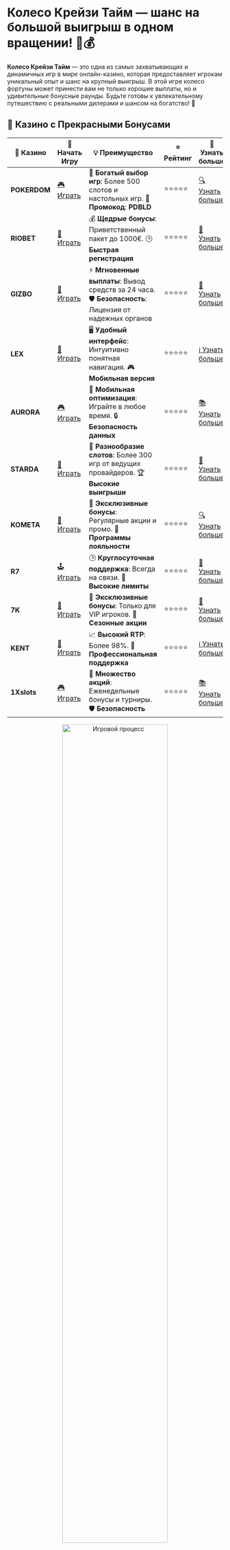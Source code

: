 # Колесо Крейзи Тайм — шанс на большой выигрыш в одном вращении! 🎡💰

**Колесо Крейзи Тайм** — это одна из самых захватывающих и динамичных игр в мире онлайн-казино, которая предоставляет игрокам уникальный опыт и шанс на крупный выигрыш. В этой игре колесо фортуны может принести вам не только хорошие выплаты, но и удивительные бонусные раунды. Будьте готовы к увлекательному путешествию с реальными дилерами и шансом на богатство! 🎉

## 🌟 Казино с Прекрасными Бонусами

| 🎲 **Казино** | 🔗 **Начать Игру** | 💡 **Преимущество** | ⭐ **Рейтинг** | 🔗 **Узнать больше** |
|--------------|---------------------|---------------------|----------------|----------------------|
| **POKERDOM**  | [🎮 Играть](https://brandplay.link/4k77v2yx) | 🎉 **Богатый выбор игр**: Более 500 слотов и настольных игр. 🎁 **Промокод**: **PDBLD** | ⭐⭐⭐⭐⭐ | [🔍 Узнать больше](https://brandplay.link/4k77v2yx) |
| **RIOBET**    | [🎰 Играть](https://brandplay.link/7xBLTPyj) | 💰 **Щедрые бонусы**: Приветственный пакет до 1000€. 🕒 **Быстрая регистрация** | ⭐⭐⭐⭐⭐ | [📖 Узнать больше](https://brandplay.link/7xBLTPyj) |
| **GIZBO**     | [🎲 Играть](https://brandplay.link/bprXw4YV) | ⚡ **Мгновенные выплаты**: Вывод средств за 24 часа. 🛡️ **Безопасность**: Лицензия от надежных органов | ⭐⭐⭐⭐⭐ | [📝 Узнать больше](https://brandplay.link/bprXw4YV) |
| **LEX**       | [🤑 Играть](https://brandplay.link/zW4hdDFV) | 🖥️ **Удобный интерфейс**: Интуитивно понятная навигация. 🎮 **Мобильная версия** | ⭐⭐⭐⭐⭐ | [ℹ️ Узнать больше](https://brandplay.link/zW4hdDFV) |
| **AURORA**    | [🎮 Играть](https://10trafic-stat2.com/click/668546556bcc6313411604bd/6766/13032/subaccount) | 📱 **Мобильная оптимизация**: Играйте в любое время. 🔒 **Безопасность данных** | ⭐⭐⭐⭐⭐ | [📚 Узнать больше](https://10trafic-stat2.com/click/668546556bcc6313411604bd/6766/13032/subaccount) |
| **STARDА**    | [🎯 Играть](https://brandplay.link/fB7xwRFL) | 🎰 **Разнообразие слотов**: Более 300 игр от ведущих провайдеров. 🏆 **Высокие выигрыши** | ⭐⭐⭐⭐⭐ | [🔎 Узнать больше](https://brandplay.link/fB7xwRFL) |
| **KOMETA**    | [🎰 Играть](https://brandplay.link/8ZymQJV8) | 🎁 **Эксклюзивные бонусы**: Регулярные акции и промо. 🔄 **Программы лояльности** | ⭐⭐⭐⭐⭐ | [🔍 Узнать больше](https://brandplay.link/8ZymQJV8) |
| **R7**        | [🕹️ Играть](https://brandplay.link/bMd3Yjsw) | 🕒 **Круглосуточная поддержка**: Всегда на связи. 💸 **Высокие лимиты** | ⭐⭐⭐⭐⭐ | [📖 Узнать больше](https://brandplay.link/bMd3Yjsw) |
| **7K**        | [🎲 Играть](https://brandplay.link/BvQyFShp) | 🌟 **Эксклюзивные бонусы**: Только для VIP игроков. 🎉 **Сезонные акции** | ⭐⭐⭐⭐⭐ | [📝 Узнать больше](https://brandplay.link/BvQyFShp) |
| **KENT**      | [🤑 Играть](https://brandplay.link/Fv2WP3js) | 📈 **Высокий RTP**: Более 98%. 💼 **Профессиональная поддержка** | ⭐⭐⭐⭐⭐ | [ℹ️ Узнать больше](https://brandplay.link/Fv2WP3js) |
| **1Xslots**   | [🎮 Играть](https://brandplay.link/hSB1khtr) | 🎉 **Множество акций**: Еженедельные бонусы и турниры. 🛡️ **Безопасность** | ⭐⭐⭐⭐⭐ | [📚 Узнать больше](https://brandplay.link/hSB1khtr) |

<div align="center"> <img src="https://i.pinimg.com/originals/1d/b3/25/1db325483acbe642c6d4e6fdd73a4988.gif" alt="Игровой процесс" width="70%"> </div>
---

## 🚀 Быстрые Выигрыши и Поддержка

| 🎲 **Казино** | 🔗 **Начать Игру** | 💡 **Преимущество** | ⭐ **Рейтинг** | 🔗 **Узнать больше** |
|--------------|---------------------|---------------------|----------------|----------------------|
| **GAMA**      | [🎯 Играть](https://brandplay.link/j6NMKsDz) | 🔍 **Интуитивный интерфейс**: Легкость использования. 🏅 **Престижные турниры** | ⭐⭐⭐⭐☆ | [🔎 Узнать больше](https://brandplay.link/j6NMKsDz) |
| **ONION**     | [🎰 Играть](https://brandplay.link/zBGRVpQ9) | 🤑 **Низкие ставки**: Идеально для начинающих. 🔄 **Быстрые выводы** | ⭐⭐⭐⭐☆ | [🔍 Узнать больше](https://brandplay.link/zBGRVpQ9) |
| **ЧЕМПИОН**   | [🕹️ Играть](https://temon-gter.cfd/go/lRq?p80412p304504pcc44t17455) | 🏅 **Лояльная программа**: Награды за активность. 🎁 **Ежемесячные бонусы** | ⭐⭐⭐⭐☆ | [📖 Узнать больше](https://temon-gter.cfd/go/lRq?p80412p304504pcc44t17455) |
| **VAVADA**    | [🎲 Играть](https://vavadapartner.pro/?promo=ea5c9275-6854-4505-94fc-95ab18221945-linkb2) | 🚀 **Быстрая регистрация**: Начните играть мгновенно. 🔐 **Безопасные транзакции** | ⭐⭐⭐⭐☆ | [📝 Узнать больше](https://vavadapartner.pro/?promo=ea5c9275-6854-4505-94fc-95ab18221945-linkb2) |
| **FRIENDS**   | [🤑 Играть](https://gofriends.mba/linkb2) | 🤝 **Социальные игры**: Играйте с друзьями. 🌐 **Мультиплатформенность** | ⭐⭐⭐⭐☆ | [ℹ️ Узнать больше](https://gofriends.mba/linkb2) |
| **1WIN**      | [🎮 Играть](https://brandplay.link/smXVpBbG) | 🏆 **Спортивные ставки**: Широкий выбор видов спорта. 💵 **Высокие коэффициенты** | ⭐⭐⭐⭐☆ | [📚 Узнать больше](https://brandplay.link/smXVpBbG) |
| **DRIP**      | [🎯 Играть](https://drp-ircp01.com/c07e6a3db) | 🌐 **Инновационные игры**: Новейшие игровые технологии. 🛡️ **Высокая безопасность** | ⭐⭐⭐⭐☆ | [🔎 Узнать больше](https://drp-ircp01.com/c07e6a3db) |
| **JOYCASINO** | [🎰 Играть](https://rpc30.call2me.pro/?/ru/registration?apkpop=0&partner=p24970p3291217pc98f) | 🎁 **Приятные бонусы**: Ежедневные акции и подарки. 🕹️ **Разнообразие игр** | ⭐⭐⭐⭐☆ | [🔍 Узнать больше](https://rpc30.call2me.pro/?/ru/registration?apkpop=0&partner=p24970p3291217pc98f) |
| **PLAYFORTUNA** | [🎮 Играть](https://fortunapromo.net/alt/playfortuna/registration?0dc4a9362a71feb7e3f165fb8e766f70) | 🎉 **Регулярные акции**: Бонусы, фриспины и многое другое. 🏅 **Турниры** | ⭐⭐⭐⭐☆ | [📚 Узнать больше](https://fortunapromo.net/alt/playfortuna/registration?0dc4a9362a71feb7e3f165fb8e766f70) |
| **SYKAA**     | [🤑 Играть](https://s-two-way.com/?source=linkb2&pid=30697) | 💸 **Доступные ставки**: Идеально для новичков. 🎁 **Щедрые бонусы** | ⭐⭐⭐⭐☆ | [🔍 Узнать больше](https://s-two-way.com/?source=linkb2&pid=30697) |

<div align="center"> <img src="https://i.pinimg.com/originals/1d/b3/25/1db325483acbe642c6d4e6fdd73a4988.gif" alt="Игровой процесс" width="70%"> </div>

![Колесо Крейзи Тайм](https://i.pinimg.com/originals/a9/29/6e/a9296ea1cf6a7c20a985e593451f0323.png)

## Что такое **Колесо Крейзи Тайм**? 🎰

**Колесо Крейзи Тайм** — это игровой автомат с элементами рулетки и живыми дилерами, где игроки делают ставки на числа или бонусные сектора, вращая гигантское колесо фортуны. Система простая: игроки делают ставку, после чего колесо вращается, и выпадает сектор с выплатой или бонусом.

### Как работает **Колесо Крейзи Тайм**? 🎡

1. **Выбор ставки**: Игроки делают ставки на числа или бонусные сектора колеса.
2. **Крутится колесо**: Дилер запускает колесо, и игроки с нетерпением ждут его остановки.
3. **Бонусные игры**: Если колесо останавливается на одном из бонусных секторов, активируется дополнительная бонусная игра, которая может увеличить выигрыш в несколько раз.
4. **Выигрыш**: В зависимости от того, на каком секторе остановилось колесо, игроки получают выплаты или бонусные призы.

## Преимущества игры на **Колесе Крейзи Тайм** 🏆

1. **Шанс на крупные выигрыши**: Колесо может принести игрокам огромные суммы, особенно если оно остановится на бонусных секторах.
2. **Уникальные бонусные игры**: В игре предусмотрены специальные бонусные раунды, такие как «Палата множителей» и «Колесо множителей», которые могут значительно увеличить ваш выигрыш.
3. **Живой дилер**: Игра с реальными ведущими создаёт атмосферу настоящего казино, где можно не только выиграть, но и пообщаться с дилером.
4. **Интерактивность**: Взаимодействие с другими игроками и дилером добавляет азарта и эмоций в процесс.

### Сектора на **Колесе Крейзи Тайм** 🎯

Колесо в **Крейзи Тайм** разделено на 54 сектора, каждый из которых имеет свою уникальную характеристику. Вот некоторые из них:

- **Числа**: Сектора с числами (1, 2, 5, 10), где игроки могут выиграть в зависимости от числа, на котором остановится колесо.
- **Бонусные игры**: Специальные сектора, которые запускают бонусные раунды:
  - **Палата множителей**: Игроки могут выиграть огромные множители, которые увеличат их выигрыш.
  - **Колесо множителей**: Дополнительное колесо с множителями, которое может умножить ставки на несколько раз!
  - **Палата соратников**: Специальные бонусы и большие выплаты за участие в этой бонусной игре.

## Как выбрать **казино с Колесом Крейзи Тайм**? 🔍

Если вы хотите испытать удачу и сыграть в **Колесо Крейзи Тайм**, обратите внимание на следующие факторы:

### 1. **Надежность казино**

Выбирайте казино с хорошей репутацией и лицензией. Это обеспечит безопасность ваших средств и честность игры.

### 2. **Бонусы для новых игроков**

Многие онлайн-казино предлагают бонусы за регистрацию или первые депозиты, которые можно использовать в **Крейзи Тайм**.

### 3. **Методы ввода и вывода средств**

Убедитесь, что выбранное казино предлагает удобные способы пополнения счета и вывода выигрышей.

### 4. **Мобильная версия**

Некоторые казино предлагают мобильные приложения или оптимизированные сайты, позволяющие играть в **Крейзи Тайм** на ходу.

## Почему стоит играть в **Колесо Крейзи Тайм**? 🎉

- **Азарт и динамика**: Быстрые раунды и непредсказуемые результаты делают игру увлекательной.
- **Бонусы и множители**: Колесо имеет бонусные сектора, которые могут значительно увеличить выигрыш!
- **Простота и доступность**: Игра проста в освоении, и любой игрок может сразу начать делать ставки.

## Заключение: Испытай удачу с **Колесом Крейзи Тайм**! 🍀🎡

**Колесо Крейзи Тайм** — это игра, в которой каждый спин может принести вам огромный выигрыш. С уникальными бонусными играми, захватывающими множителями и живыми дилерами, **Крейзи Тайм** — это не просто игра, а настоящий азарт, который может стать вашим шансом на большую удачу.

Не упустите свой шанс испытать удачу — играйте в **Крейзи Тайм** прямо сейчас! 🎰💥
